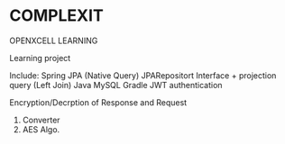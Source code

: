 # COMPLEXIT
OPENXCELL LEARNING

Learning project

Include:
Spring JPA (Native Query) JPARepositort Interface + projection query (Left Join)
Java 
MySQL
Gradle
JWT authentication


Encryption/Decrption of Response and Request
1) Converter
2) AES Algo.

